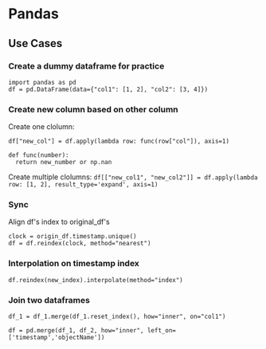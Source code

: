 # Pandas

## Use Cases

### Create a dummy dataframe for practice 
```
import pandas as pd
df = pd.DataFrame(data={"col1": [1, 2], "col2": [3, 4]})
```

### Create new column based on other column

Create one clolumn:
```
df["new_col"] = df.apply(lambda row: func(row["col"]), axis=1)

def func(number):
  return new_number or np.nan
```

Create multiple clolumns:
```df[["new_col1", "new_col2"]] = df.apply(lambda row: [1, 2], result_type='expand', axis=1)```


### Sync 

Align df's index to original_df's
```
clock = origin_df.timestamp.unique()
df = df.reindex(clock, method="nearest")
```

### Interpolation on timestamp index
```
df.reindex(new_index).interpolate(method="index")
```

### Join two dataframes
```
df_1 = df_1.merge(df_1.reset_index(), how="inner", on="col1")
```
```
df = pd.merge(df_1, df_2, how="inner", left_on=['timestamp','objectName'])
```
